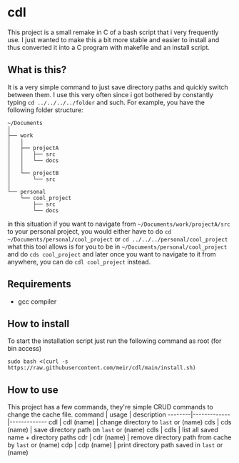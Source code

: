 # cdl

This project is a small remake in C of a bash script that i very frequently use.
I just wanted to make this a bit more stable and easier to install and thus converted it into a C program with makefile and an install script.

## What is this?

It is a very simple command to just save directory paths and quickly switch between them.
I use this very often since i got bothered by constantly typing `cd ../../../../folder` and such.
For example, you have the following folder structure:
```
~/Documents
│
├── work
│   │
│   ├── projectA
│   │   ├── src
│   │   └── docs
│   │
│   └── projectB
│       └── src
│
└── personal
    └── cool_project
        ├── src
        └── docs
```

in this situation if you want to navigate from `~/Documents/work/projectA/src` to your personal project, you would either have to do `cd ~/Documents/personal/cool_project` or `cd ../../../personal/cool_project`
what this tool allows is for you to be in `~/Documents/personal/cool_project` and do `cds cool_project` and later once you want to navigate to it from anywhere, you can do `cdl cool_project` instead.

## Requirements

 - gcc compiler

## How to install

To start the installation script just run the following command as root (for bin access)
```
sudo bash <(curl -s https://raw.githubusercontent.com/meir/cdl/main/install.sh)
```

## How to use

This project has a few commands, they're simple CRUD commands to change the cache file.
command | usage       | description
--------|-------------|-------------
cdl     | cdl (name)  | change directory to `last` or (name)
cds     | cds (name)  | save directory path on `last` or (name)
cdls    | cdls        | list all saved name + directory paths
cdr     | cdr (name)  | remove directory path from cache by `last` or (name)
cdp     | cdp (name)  | print directory path saved in `last` or (name)
